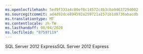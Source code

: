 ```yaml
---
ms.openlocfilehash: 5ed9f333a4c00ef0c14572c4b3cba9463729d002
ms.sourcegitcommit: ad4d92dce894592a259721a1571b1d8736abacdb
ms.translationtype: MT
ms.contentlocale: zh-TW
ms.lasthandoff: 08/04/2020
ms.locfileid: "87597119"
---
```

<span data-ttu-id="bd4f6-101">SQL Server 2012 Express</span><span class="sxs-lookup"><span data-stu-id="bd4f6-101">SQL Server 2012 Express</span></span>
